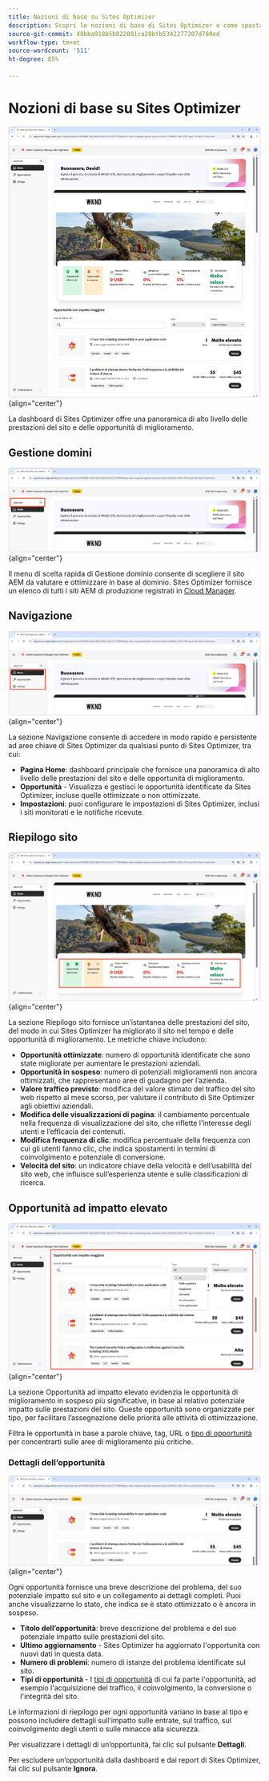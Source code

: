 ```yaml
---
title: Nozioni di base su Sites Optimizer
description: Scopri le nozioni di base di Sites Optimizer e come spostarsi al suo interno.
source-git-commit: 48bba918b5b822091ca28bfb5342277207d780ed
workflow-type: tm+mt
source-wordcount: '511'
ht-degree: 85%

---
```



# Nozioni di base su Sites Optimizer

![Pagina home di Sites Optimizer](./assets/basics/hero.png){align="center"}

La dashboard di Sites Optimizer offre una panoramica di alto livello delle prestazioni del sito e delle opportunità di miglioramento.

## Gestione domini

![Gestione dominio di Site Optimizer](./assets/basics/domain-manager.png){align="center"}

Il menu di scelta rapida di Gestione dominio consente di scegliere il sito AEM da valutare e ottimizzare in base al dominio. Sites Optimizer fornisce un elenco di tutti i siti AEM di produzione registrati in [Cloud Manager](https://experienceleague.adobe.com/it/docs/experience-manager-cloud-service/content/implementing/using-cloud-manager/edge-delivery-sites/add-edge-delivery-site).

## Navigazione

![Navigazione di Site Optimizer](./assets/basics/navigation.png){align="center"}

La sezione Navigazione consente di accedere in modo rapido e persistente ad aree chiave di Sites Optimizer da qualsiasi punto di Sites Optimizer, tra cui:

* **Pagina Home**: dashboard principale che fornisce una panoramica di alto livello delle prestazioni del sito e delle opportunità di miglioramento.
* **Opportunità** - Visualizza e gestisci le opportunità identificate da Sites Optimizer, incluse quelle ottimizzate o non ottimizzate.
* **Impostazioni**: puoi configurare le impostazioni di Sites Optimizer, inclusi i siti monitorati e le notifiche ricevute.

## Riepilogo sito

![Riepilogo sito di Site Optimizer](./assets/basics/site-summary.png){align="center"}

La sezione Riepilogo sito fornisce un’istantanea delle prestazioni del sito, del modo in cui Sites Optimizer ha migliorato il sito nel tempo e delle opportunità di miglioramento. Le metriche chiave includono:

* **Opportunità ottimizzate**: numero di opportunità identificate che sono state migliorate per aumentare le prestazioni aziendali.
* **Opportunità in sospeso**: numero di potenziali miglioramenti non ancora ottimizzati, che rappresentano aree di guadagno per l’azienda.
* **Valore traffico previsto**: modifica del valore stimato del traffico del sito web rispetto al mese scorso, per valutare il contributo di Site Optimizer agli obiettivi aziendali.
* **Modifica delle visualizzazioni di pagina**: il cambiamento percentuale nella frequenza di visualizzazione del sito, che riflette l’interesse degli utenti e l’efficacia dei contenuti.
* **Modifica frequenza di clic**: modifica percentuale della frequenza con cui gli utenti fanno clic, che indica spostamenti in termini di coinvolgimento e potenziale di conversione.
* **Velocità del sito**: un indicatore chiave della velocità e dell’usabilità del sito web, che influisce sull’esperienza utente e sulle classificazioni di ricerca.

## Opportunità ad impatto elevato

![Opportunità ad impatto elevato di Site Optimizer](./assets/basics/high-impact-opportunities.png){align="center"}

La sezione Opportunità ad impatto elevato evidenzia le opportunità di miglioramento in sospeso più significative, in base al relativo potenziale impatto sulle prestazioni del sito. Queste opportunità sono organizzate per tipo, per facilitare l’assegnazione delle priorità alle attività di ottimizzazione.

Filtra le opportunità in base a parole chiave, tag, URL o [tipo di opportunità](../opportunity-types/overview.md) per concentrarti sulle aree di miglioramento più critiche.


### Dettagli dell’opportunità

![Opportunità ad impatto elevato di Site Optimizer](./assets/basics/high-impact-opportunity-details.png){align="center"}

Ogni opportunità fornisce una breve descrizione del problema, del suo potenziale impatto sul sito e un collegamento ai dettagli completi. Puoi anche visualizzarne lo stato, che indica se è stato ottimizzato o è ancora in sospeso.

* **Titolo dell’opportunità**: breve descrizione del problema e del suo potenziale impatto sulle prestazioni del sito.
* **Ultimo aggiornamento** - Sites Optimizer ha aggiornato l&#39;opportunità con nuovi dati in questa data.
* **Numero di problemi**: numero di istanze del problema identificate sul sito.
* **Tipi di opportunità** - I [tipi di opportunità](../opportunity-types/overview.md) di cui fa parte l&#39;opportunità, ad esempio l&#39;acquisizione del traffico, il coinvolgimento, la conversione o l&#39;integrità del sito.

Le informazioni di riepilogo per ogni opportunità variano in base al tipo e possono includere dettagli sull’impatto sulle entrate, sul traffico, sul coinvolgimento degli utenti o sulle minacce alla sicurezza.

Per visualizzare i dettagli di un’opportunità, fai clic sul pulsante **Dettagli**.

Per escludere un’opportunità dalla dashboard e dai report di Sites Optimizer, fai clic sul pulsante **Ignora**.
